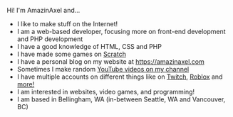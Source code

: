 Hi! I'm AmazinAxel and...
- I like to make stuff on the Internet!
- I am a web-based developer, focusing more on front-end development and PHP development
- I have a good knowledge of HTML, CSS and PHP
- I have made some games on [Scratch](https://scratch.mit.edu/users/AmazinAxel/) 
- I have a personal blog on my website at https://amazinaxel.com
- Sometimes I make random [YouTube videos on my channel](https://www.youtube.com/channel/UC2rR60IXOH_ExzPAYS1CPcA)
- I have multiple accounts on different things like on [Twitch](https://www.twitch.tv/amazinaxel), [Roblox](https://www.roblox.com/users/1362593157/profile) and [more!](https://amazinaxel.com/about-me.html)
- I am interested in websites, video games, and programming!
- I am based in Bellingham, WA (in-between Seattle, WA and Vancouver, BC)
